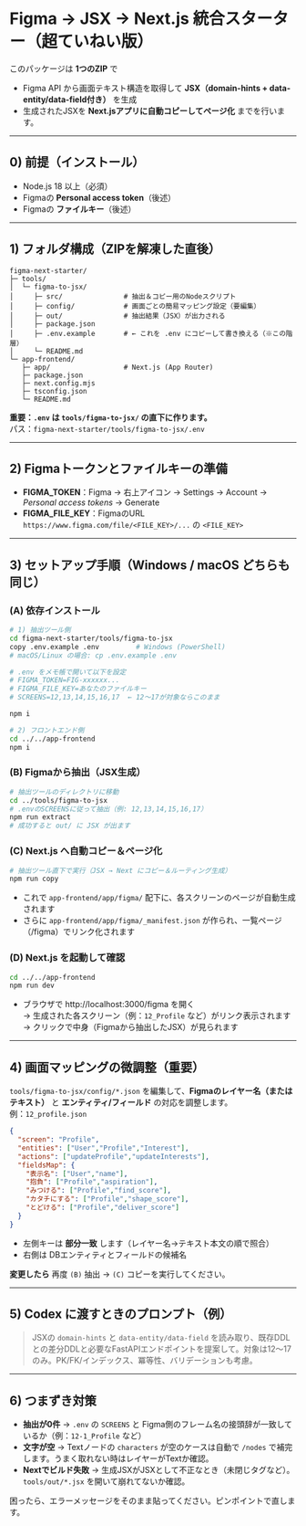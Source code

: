 # Figma → JSX → Next.js 統合スターター（超ていねい版）

このパッケージは **1つのZIP** で
- Figma API から画面テキスト構造を取得して **JSX（domain-hints + data-entity/data-field付き）** を生成
- 生成されたJSXを **Next.jsアプリに自動コピーしてページ化**
までを行います。

---

## 0) 前提（インストール）
- Node.js 18 以上（必須）
- Figmaの **Personal access token**（後述）
- Figmaの **ファイルキー**（後述）

---

## 1) フォルダ構成（ZIPを解凍した直後）

```
figma-next-starter/
├─ tools/
│  └─ figma-to-jsx/
│     ├─ src/               # 抽出＆コピー用のNodeスクリプト
│     ├─ config/            # 画面ごとの簡易マッピング設定（要編集）
│     ├─ out/               # 抽出結果（JSX）が出力される
│     ├─ package.json
│     ├─ .env.example       # ← これを .env にコピーして書き換える（※この階層）
│     └─ README.md
└─ app-frontend/
   ├─ app/                  # Next.js (App Router)
   ├─ package.json
   ├─ next.config.mjs
   ├─ tsconfig.json
   └─ README.md
```

**重要：`.env` は `tools/figma-to-jsx/` の直下に作ります。**  
パス：`figma-next-starter/tools/figma-to-jsx/.env`

---

## 2) Figmaトークンとファイルキーの準備
- **FIGMA_TOKEN**：Figma → 右上アイコン → Settings → Account → *Personal access tokens* → Generate  
- **FIGMA_FILE_KEY**：FigmaのURL `https://www.figma.com/file/<FILE_KEY>/...` の `<FILE_KEY>`

---

## 3) セットアップ手順（Windows / macOS どちらも同じ）

### (A) 依存インストール
```bash
# 1) 抽出ツール側
cd figma-next-starter/tools/figma-to-jsx
copy .env.example .env         # Windows (PowerShell)
# macOS/Linux の場合: cp .env.example .env

# .env をメモ帳で開いて以下を設定
# FIGMA_TOKEN=FIG-xxxxxx...
# FIGMA_FILE_KEY=あなたのファイルキー
# SCREENS=12,13,14,15,16,17  ← 12〜17が対象ならこのまま

npm i

# 2) フロントエンド側
cd ../../app-frontend
npm i
```

### (B) Figmaから抽出（JSX生成）
```bash
# 抽出ツールのディレクトリに移動
cd ../tools/figma-to-jsx
# .envのSCREENSに従って抽出（例: 12,13,14,15,16,17）
npm run extract
# 成功すると out/ に JSX が出ます
```

### (C) Next.js へ自動コピー＆ページ化
```bash
# 抽出ツール直下で実行（JSX → Next にコピー＆ルーティング生成）
npm run copy
```
- これで `app-frontend/app/figma/` 配下に、各スクリーンのページが自動生成されます
- さらに `app-frontend/app/figma/_manifest.json` が作られ、一覧ページ（/figma）でリンク化されます

### (D) Next.js を起動して確認
```bash
cd ../../app-frontend
npm run dev
```
- ブラウザで http://localhost:3000/figma を開く  
  → 生成された各スクリーン（例：`12_Profile` など）がリンク表示されます  
  → クリックで中身（Figmaから抽出したJSX）が見られます

---

## 4) 画面マッピングの微調整（重要）
`tools/figma-to-jsx/config/*.json` を編集して、**Figmaのレイヤー名（またはテキスト）** と **エンティティ/フィールド** の対応を調整します。  
例：`12_profile.json`
```json
{
  "screen": "Profile",
  "entities": ["User","Profile","Interest"],
  "actions": ["updateProfile","updateInterests"],
  "fieldsMap": {
    "表示名": ["User","name"],
    "抱負": ["Profile","aspiration"],
    "みつける": ["Profile","find_score"],
    "カタチにする": ["Profile","shape_score"],
    "とどける": ["Profile","deliver_score"]
  }
}
```
- 左側キーは **部分一致** します（レイヤー名→テキスト本文の順で照合）
- 右側は DBエンティティとフィールドの候補名

**変更したら** 再度 `(B)` 抽出 → `(C)` コピーを実行してください。

---

## 5) Codex に渡すときのプロンプト（例）
> JSXの `domain-hints` と `data-entity/data-field` を読み取り、既存DDLとの差分DDLと必要なFastAPIエンドポイントを提案して。対象は12〜17のみ。PK/FK/インデックス、冪等性、バリデーションも考慮。

---

## 6) つまずき対策
- **抽出が0件** → `.env` の `SCREENS` と Figma側のフレーム名の接頭辞が一致しているか（例：`12-1_Profile` など）
- **文字が空** → Textノードの `characters` が空のケースは自動で `/nodes` で補完します。うまく取れない時はレイヤーがTextか確認。
- **Nextでビルド失敗** → 生成JSXがJSXとして不正なとき（未閉じタグなど）。`tools/out/*.jsx` を開いて崩れてないか確認。

困ったら、エラーメッセージをそのまま貼ってください。ピンポイントで直します。

